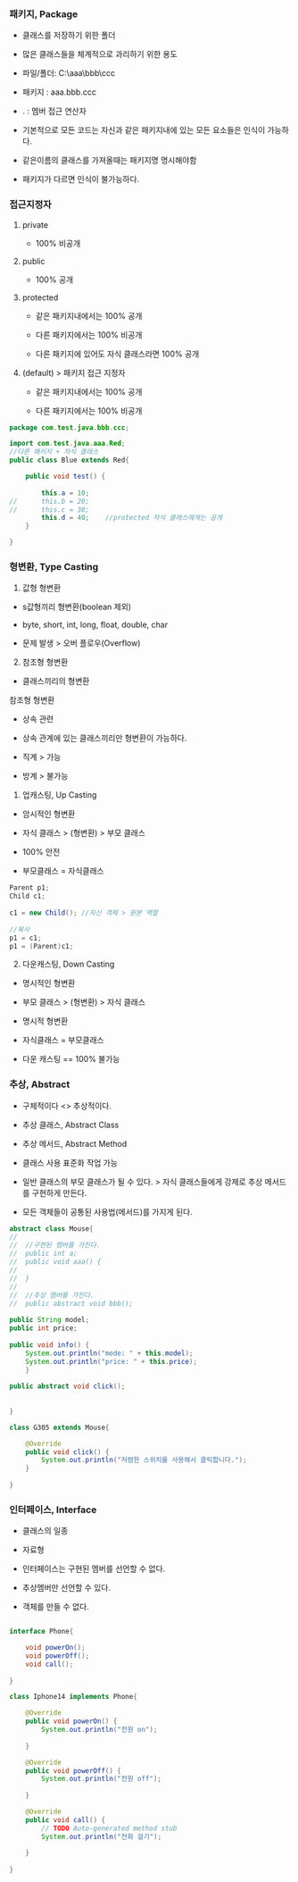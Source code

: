 ### 패키지, Package

- 클래스를 저장하기 위한 폴더

- 많은 클래스들을 체계적으로 과리하기 위한 용도

- 파일/폴더: C:\aaa\bbb\ccc

- 패키지 : aaa.bbb.ccc

- . : 멤버 접근 연산자

- 기본적으로 모든 코드는 자신과 같은 패키지내에 있는 모든 요소들은 인식이 가능하다.

- 같은이름의 클래스를 가져올때는 패키지명 명시해야함

- 패키지가 다르면 인식이 불가능하다.

### 접근지정자

1. private 
   
   - 100% 비공개

2. public 
   
   - 100% 공개

3. protected
   
   - 같은 패키지내에서는 100% 공개
   
   - 다른 패키지에서는 100% 비공개
   
   - 다른 패키지에 있어도 자식 클래스라면 100% 공개

4. (default) > 패키지 접근 지정자
   
   - 같은 패키지내에서는 100% 공개
   
   - 다른 패키지에서는 100% 비공개

```java
package com.test.java.bbb.ccc;

import com.test.java.aaa.Red;
//다른 패키지 + 자식 클래스
public class Blue extends Red{

	public void test() {
		
		this.a = 10;
//		this.b = 20;	
//		this.c = 30;
		this.d = 40;	//protected 자식 클래스에게는 공개
	}

}

```



### 형변환, Type Casting

1. 값형 형변환
- s값형끼리 형변환(boolean 제외)

- byte, short, int, long, float, double, char

- 문제 발생 > 오버 플로우(Overflow)
2. 참조형 형변환
- 클래스끼리의 형변환

참조형 형변환

- 상속 관련

- 상속 관계에 있는 클래스끼리만 형변환이 가능하다.

- 직계 > 가능

- 방계 > 불가능



1. 업캐스팅, Up Casting
- 암시적인 형변환

- 자식 클래스 > (형변환) > 부모 클래스

- 100% 안전

- 부모클래스 = 자식클래스

```java
Parent p1;
Child c1;
		
c1 = new Child(); //자신 객체 > 원본 역할
		
//복사
p1 = c1;
p1 = (Parent)c1;
```



2. 다운캐스팅, Down Casting
- 명시적인 형변환

- 부모 클래스 > (형변환) > 자식 클래스

- 명시적 형변환

- 자식클래스 = 부모클래스

- 다운 캐스팅 == 100% 불가능



### 추상, Abstract

- 구체적이다 <> 추상적이다.

- 추상 클래스, Abstract Class

- 추상 메서드, Abstract Method

- 클래스 사용 표준화 작업 가능

- 일반 클래스의 부모 클래스가 될 수 있다. > 자식 클래스들에게 강제로 추상 메서드를 구현하게 만든다.

- 모든 객체들이 공통된 사용법(메서드)를 가지게 된다.

```java
abstract class Mouse{
//	
//	//구현된 멤버를 가진다.
//	public int a;
//	public void aaa() {
//		
//	}
//	
//	//추상 멤버를 가진다.
//	public abstract void bbb();
	
public String model;
public int price;
	
public void info() {
	System.out.println("mode: " + this.model);
	System.out.println("price: " + this.price);
	}
	
public abstract void click();
	
	
}

class G305 extends Mouse{

	@Override
	public void click() {
		System.out.println("저렴한 스위치를 사용해서 클릭합니다.");
	}
	
}
```





### 인터페이스, Interface

- 클래스의 일종

- 자료형

- 인터페이스는 구현된 멤버를 선언할 수 없다.

- 추상멤버만 선언할 수 있다.

- 객체를 만들 수 없다.

```java

interface Phone{

	void powerOn();
	void powerOff();
	void call();
	
}

class Iphone14 implements Phone{

	@Override
	public void powerOn() {
		System.out.println("전원 on");
	
	}

	@Override
	public void powerOff() {
		System.out.println("전원 off");
		
	}

	@Override
	public void call() {
		// TODO Auto-generated method stub
		System.out.println("전화 걸기");
		
	}
	
}
```




